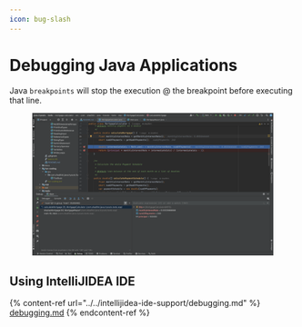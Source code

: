 ```yaml
---
icon: bug-slash
---
```


# Debugging Java Applications

Java `breakpoints` will stop the execution @ the breakpoint before executing that line.

<figure><img src="../../.gitbook/assets/intellij-debugging.png" alt=""><figcaption></figcaption></figure>

## Using IntelliJIDEA IDE

{% content-ref url="../../intellijidea-ide-support/debugging.md" %}
[debugging.md](../../intellijidea-ide-support/debugging.md)
{% endcontent-ref %}




